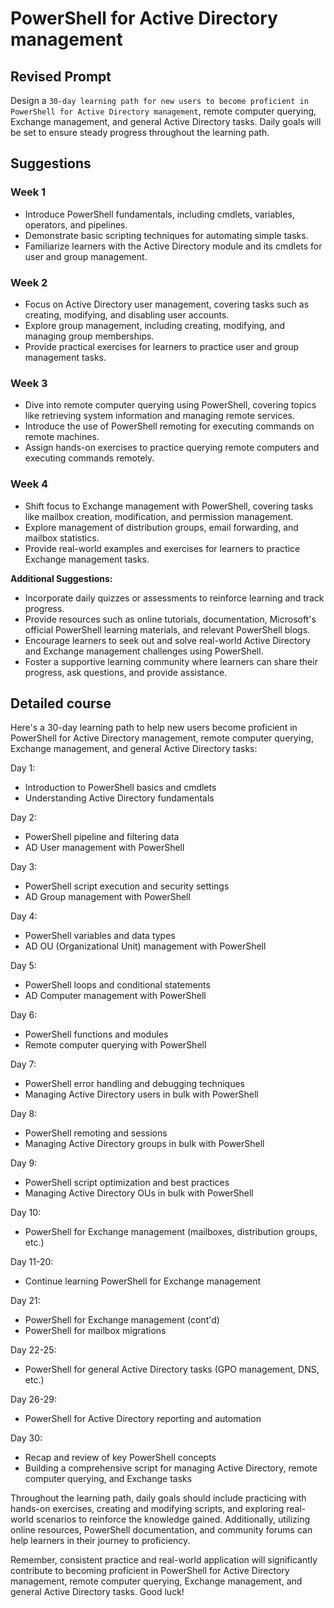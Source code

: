 # PowerShell for Active Directory management

## Revised Prompt

Design a `30-day learning path for new users to become proficient in PowerShell for Active Directory management`, remote computer querying, Exchange management, and general Active Directory tasks. Daily goals will be set to ensure steady progress throughout the learning path.

## Suggestions

### Week 1

- Introduce PowerShell fundamentals, including cmdlets, variables, operators, and pipelines.
- Demonstrate basic scripting techniques for automating simple tasks.
- Familiarize learners with the Active Directory module and its cmdlets for user and group management.

### Week 2

- Focus on Active Directory user management, covering tasks such as creating, modifying, and disabling user accounts.
- Explore group management, including creating, modifying, and managing group memberships.
- Provide practical exercises for learners to practice user and group management tasks.

### Week 3

- Dive into remote computer querying using PowerShell, covering topics like retrieving system information and managing remote services.
- Introduce the use of PowerShell remoting for executing commands on remote machines.
- Assign hands-on exercises to practice querying remote computers and executing commands remotely.

### Week 4

- Shift focus to Exchange management with PowerShell, covering tasks like mailbox creation, modification, and permission management.
- Explore management of distribution groups, email forwarding, and mailbox statistics.
- Provide real-world examples and exercises for learners to practice Exchange management tasks.

**Additional Suggestions:**

- Incorporate daily quizzes or assessments to reinforce learning and track progress.
- Provide resources such as online tutorials, documentation, Microsoft's official PowerShell learning materials, and relevant PowerShell blogs.
- Encourage learners to seek out and solve real-world Active Directory and Exchange management challenges using PowerShell.
- Foster a supportive learning community where learners can share their progress, ask questions, and provide assistance.

## Detailed course

Here's a 30-day learning path to help new users become proficient in PowerShell for Active Directory management, remote computer querying, Exchange management, and general Active Directory tasks:

Day 1:
- Introduction to PowerShell basics and cmdlets
- Understanding Active Directory fundamentals

Day 2:
- PowerShell pipeline and filtering data
- AD User management with PowerShell

Day 3:
- PowerShell script execution and security settings
- AD Group management with PowerShell

Day 4:
- PowerShell variables and data types
- AD OU (Organizational Unit) management with PowerShell

Day 5:
- PowerShell loops and conditional statements
- AD Computer management with PowerShell

Day 6:
- PowerShell functions and modules
- Remote computer querying with PowerShell

Day 7:
- PowerShell error handling and debugging techniques
- Managing Active Directory users in bulk with PowerShell

Day 8:
- PowerShell remoting and sessions
- Managing Active Directory groups in bulk with PowerShell

Day 9:
- PowerShell script optimization and best practices
- Managing Active Directory OUs in bulk with PowerShell

Day 10:
- PowerShell for Exchange management (mailboxes, distribution groups, etc.)

Day 11-20:
- Continue learning PowerShell for Exchange management

Day 21:
- PowerShell for Exchange management (cont'd)
- PowerShell for mailbox migrations

Day 22-25:
- PowerShell for general Active Directory tasks (GPO management, DNS, etc.)

Day 26-29:
- PowerShell for Active Directory reporting and automation

Day 30:
- Recap and review of key PowerShell concepts
- Building a comprehensive script for managing Active Directory, remote computer querying, and Exchange tasks

Throughout the learning path, daily goals should include practicing with hands-on exercises, creating and modifying scripts, and exploring real-world scenarios to reinforce the knowledge gained. Additionally, utilizing online resources, PowerShell documentation, and community forums can help learners in their journey to proficiency.

Remember, consistent practice and real-world application will significantly contribute to becoming proficient in PowerShell for Active Directory management, remote computer querying, Exchange management, and general Active Directory tasks. Good luck!